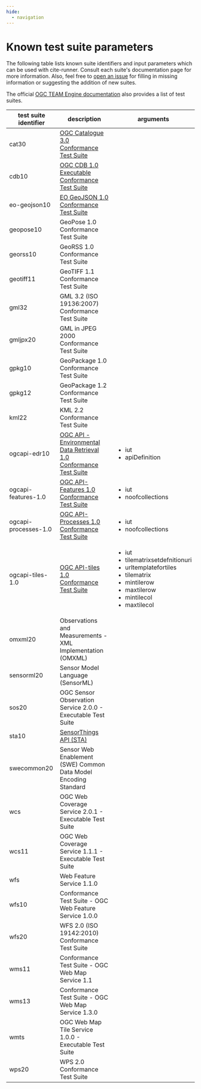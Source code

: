 ```yaml
---
hide:
  - navigation
---
```


# Known test suite parameters

The following table lists known suite identifiers and input parameters which can be used with cite-runner.
Consult each suite's documentation page for more information. Also, feel free to [open an issue] for filling in
missing information or suggesting the addition of new suites.

The official [OGC TEAM Engine documentation] also provides a list of test suites.

<table>
<thead>
<tr>
<th>test suite identifier</th>
<th>description</th>
<th>arguments</th>
</tr>
</thead>
<tbody>
<tr>
<td>cat30</td>
<td><a href="https://cite.opengeospatial.org/teamengine/about/cat30/3.0.0/site/" target="blank_">OGC Catalogue 3.0 Conformance Test Suite</a></td>
<td></td>
</tr>
<tr>
<td>cdb10</td>
<td><a href="https://cite.opengeospatial.org/teamengine/about/cdb10/1.0/site/" target="blank_">OGC CDB 1.0 Executable Conformance Test Suite</a></td>
<td></td>
</tr>
<tr>
<td>eo-geojson10</td>
<td><a href="https://cite.opengeospatial.org/teamengine/about/eo-geojson10/1.0/site/" target="blank_">EO GeoJSON 1.0 Conformance Test Suite</a></td>
<td></td>
</tr>
<tr>
<td>geopose10</td>
<td>GeoPose 1.0 Conformance Test Suite</td>
<td></td>
</tr>
<tr>
<td>georss10</td>
<td>GeoRSS 1.0 Conformance Test Suite</td>
<td></td>
</tr>
<tr>
<td>geotiff11</td>
<td>GeoTIFF 1.1 Conformance Test Suite</td>
<td></td>
</tr>
<tr>
<td>gml32</td>
<td>GML 3.2 (ISO 19136:2007) Conformance Test Suite</td>
<td></td>
</tr>
<tr>
<td>gmljpx20</td>
<td>GML in JPEG 2000 Conformance Test Suite</td>
<td></td>
</tr>
<tr>
<td>gpkg10</td>
<td>GeoPackage 1.0 Conformance Test Suite</td>
<td></td>
</tr>
<tr>
<td>gpkg12</td>
<td>GeoPackage 1.2 Conformance Test Suite</td>
<td></td>
</tr>
<tr>
<td>kml22</td>
<td>KML 2.2 Conformance Test Suite</td>
<td></td>
</tr>
<tr>
<td>ogcapi-edr10</td>
<td><a href="https://cite.opengeospatial.org/teamengine/about/ogcapi-edr10/1.0/site/" target="blank_">OGC API - Environmental Data Retrieval 1.0 Conformance Test Suite</a></td>
<td>
      <ul>
        <li>iut</li>
        <li>apiDefinition</li>
      </ul>
</td>
</tr>
<tr>
<td>ogcapi-features-1.0</td>
<td><a href="https://cite.opengeospatial.org/teamengine/about/ogcapi-features-1.0/1.0/site/" target="blank_">OGC API-Features 1.0 Conformance Test Suite</a></td>
<td>
      <ul>
        <li>iut</li>
        <li>noofcollections</li>
      </ul>
</td>
</tr>
<tr>
<td>ogcapi-processes-1.0</td>
<td><a href="https://cite.opengeospatial.org/teamengine/about/ogcapi-processes-1.0/1.0/site/" target="blank_">OGC API-Processes 1.0 Conformance Test Suite</a></td>
<td>
      <ul>
        <li>iut</li>
        <li>noofcollections</li>
      </ul>
</td>
</tr>
<tr>
<td>ogcapi-tiles-1.0</td>
<td><a href="https://cite.opengeospatial.org/teamengine/about/ogcapi-tiles-1.0/1.0/site/" target="blank_">OGC API-tiles 1.0 Conformance Test Suite</a></td>
<td>
      <ul>
        <li>iut</li>
        <li>tilematrixsetdefnitionuri</li>
        <li>urltemplatefortiles</li>
        <li>tilematrix</li>
        <li>mintilerow</li>
        <li>maxtilerow</li>
        <li>mintilecol</li>
        <li>maxtilecol</li>
      </ul>
</td>
</tr>
<tr>
<td>omxml20</td>
<td>Observations and Measurements - XML Implementation (OMXML)</td>
<td></td>
</tr>
<tr>
<td>sensorml20</td>
<td>Sensor Model Language (SensorML)</td>
<td></td>
</tr>
<tr>
<td>sos20</td>
<td>OGC Sensor Observation Service 2.0.0 - Executable Test Suite</td>
<td></td>
</tr>
<tr>
<td>sta10</td>
<td><a href="https://cite.opengeospatial.org/teamengine/about/sta10/1.0/site/" target="blank_">SensorThings API (STA)<a></td>
<td></td>
</tr>
<tr>
<td>swecommon20</td>
<td>Sensor Web Enablement (SWE) Common Data Model Encoding Standard</td>
<td></td>
</tr>
<tr>
<td>wcs</td>
<td>OGC Web Coverage Service 2.0.1 - Executable Test Suite</td>
<td></td>
</tr>
<tr>
<td>wcs11</td>
<td>OGC Web Coverage Service 1.1.1 - Executable Test Suite</td>
<td></td>
</tr>
<tr>
<td>wfs</td>
<td>Web Feature Service 1.1.0</td>
<td></td>
</tr>
<tr>
<td>wfs10</td>
<td>Conformance Test Suite - OGC Web Feature Service 1.0.0</td>
<td></td>
</tr>
<tr>
<td>wfs20</td>
<td>WFS 2.0 (ISO 19142:2010) Conformance Test Suite</td>
<td></td>
</tr>
<tr>
<td>wms11</td>
<td>Conformance Test Suite - OGC Web Map Service 1.1</td>
<td></td>
</tr>
<tr>
<td>wms13</td>
<td>Conformance Test Suite - OGC Web Map Service 1.3.0</td>
<td></td>
</tr>
<tr>
<td>wmts</td>
<td>OGC Web Map Tile Service 1.0.0 - Executable Test Suite</td>
<td></td>
</tr>
<tr>
<td>wps20</td>
<td>WPS 2.0 Conformance Test Suite</td>
<td></td>
</tr>
</tbody>
</table>

[OGC TEAM Engine documentation]: https://cite.opengeospatial.org/teamengine/
[open an issue]: https://github.com/OSGeo/cite-runner/issues

